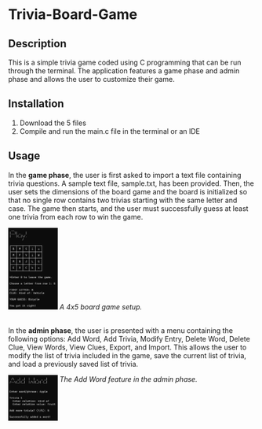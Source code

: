 # Trivia-Board-Game

## Description

This is a simple trivia game coded using C programming that can be run through the terminal. The application features a game phase and admin phase and allows the user to customize their game.

## Installation

1. Download the 5 files
2. Compile and run the main.c file in the terminal or an IDE

## Usage

In the <b>game phase</b>, the user is first asked to import a text file containing trivia questions. A sample text file, sample.txt, has been provided. Then, the user sets the dimensions of the board game and the board is initialized so that no single row contains two trivias starting with the same letter and case. The game then starts, and the user must successfully guess at least one trivia from each row to win the game.

<img alt="Play Game" src="https://github.com/KirstenTan/Trivia-Board-Game/blob/main/images/Play%20Game.png" width="20%">
<i>A 4x5 board game setup.</i> <br><br>

In the <b>admin phase</b>, the user is presented with a menu containing the following options: Add Word, Add Trivia, Modify Entry, Delete Word, Delete Clue, View Words, View Clues, Export, and Import. This allows the user to modify the list of trivia included in the game, save the current list of trivia, and load a previously saved list of trivia.

<img alt="Add Word" src="https://github.com/KirstenTan/Trivia-Board-Game/blob/main/images/Add%20Word.png" width="20%" align="top">
<i>The Add Word feature in the admin phase.</i>
